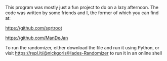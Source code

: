 This program was mostly just a fun project to do on a lazy afternoon. The code was written by some friends and I, the former of which you can find at:

https://github.com/sqrtroot

https://github.com/ManDeJan


To run the randomizer, either download the file and run it using Python, or visit https://repl.it/@nickgoris/Hades-Randomizer to run it in an online shell
